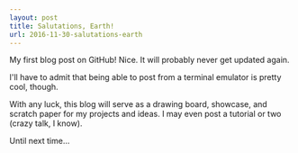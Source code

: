 ```yaml
---
layout: post
title: Salutations, Earth!
url: 2016-11-30-salutations-earth
---
```

My first blog post on GitHub! Nice. It will probably never get updated again.

I'll have to admit that being able to post from a terminal emulator is pretty cool, though.

With any luck, this blog will serve as a drawing board, showcase, and scratch paper for my projects and ideas. I may even post a tutorial or two (crazy talk, I know).

Until next time...
